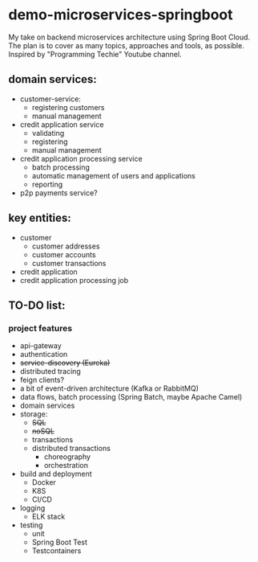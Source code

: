 # demo-microservices-springboot
My take on backend microservices architecture using Spring Boot Cloud.
The plan is to cover as many topics, approaches and tools, as possible.
Inspired by "Programming Techie" Youtube channel.

## domain services:
- customer-service:
  - registering customers
  - manual management
- credit application service
  - validating
  - registering
  - manual management
- credit application processing service
  - batch processing
  - automatic management of users and applications
  - reporting
- p2p payments service?

## key entities:
- customer
  - customer addresses
  - customer accounts
  - customer transactions
- credit application
- credit application processing job

## TO-DO list:

### project features
- api-gateway
- authentication
- ~~service-discovery (Eureka)~~
- distributed tracing
- feign clients?
- a bit of event-driven architecture (Kafka or RabbitMQ)
- data flows, batch processing (Spring Batch, maybe Apache Camel)
- domain services
- storage:
  - ~~SQL~~
  - ~~noSQL~~
  - transactions
  - distributed transactions
    - choreography
    - orchestration
- build and deployment
  - Docker
  - K8S
  - CI/CD
- logging
  - ELK stack
- testing
  - unit
  - Spring Boot Test
  - Testcontainers
